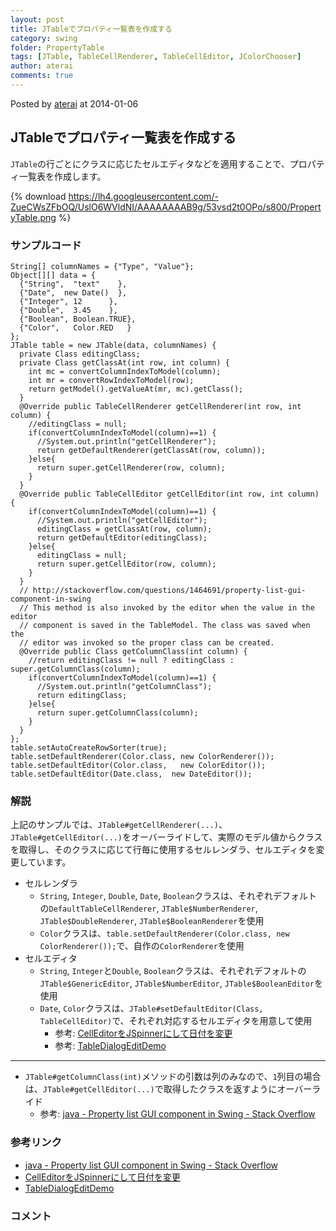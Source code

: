 ```yaml
---
layout: post
title: JTableでプロパティ一覧表を作成する
category: swing
folder: PropertyTable
tags: [JTable, TableCellRenderer, TableCellEditor, JColorChooser]
author: aterai
comments: true
---
```


Posted by [aterai](http://terai.xrea.jp/aterai.html) at 2014-01-06

## JTableでプロパティ一覧表を作成する
`JTable`の行ごとにクラスに応じたセルエディタなどを適用することで、プロパティ一覧表を作成します。


{% download https://lh4.googleusercontent.com/-ZueCWsZFbOQ/UslO6WVldNI/AAAAAAAAB9g/53vsd2t0OPo/s800/PropertyTable.png %}

### サンプルコード
<pre class="prettyprint"><code>String[] columnNames = {"Type", "Value"};
Object[][] data = {
  {"String",  "text"    },
  {"Date",  new Date()  },
  {"Integer", 12      },
  {"Double",  3.45    },
  {"Boolean", Boolean.TRUE},
  {"Color",   Color.RED   }
};
JTable table = new JTable(data, columnNames) {
  private Class editingClass;
  private Class getClassAt(int row, int column) {
    int mc = convertColumnIndexToModel(column);
    int mr = convertRowIndexToModel(row);
    return getModel().getValueAt(mr, mc).getClass();
  }
  @Override public TableCellRenderer getCellRenderer(int row, int column) {
    //editingClass = null;
    if(convertColumnIndexToModel(column)==1) {
      //System.out.println("getCellRenderer");
      return getDefaultRenderer(getClassAt(row, column));
    }else{
      return super.getCellRenderer(row, column);
    }
  }
  @Override public TableCellEditor getCellEditor(int row, int column) {
    if(convertColumnIndexToModel(column)==1) {
      //System.out.println("getCellEditor");
      editingClass = getClassAt(row, column);
      return getDefaultEditor(editingClass);
    }else{
      editingClass = null;
      return super.getCellEditor(row, column);
    }
  }
  // http://stackoverflow.com/questions/1464691/property-list-gui-component-in-swing
  // This method is also invoked by the editor when the value in the editor
  // component is saved in the TableModel. The class was saved when the
  // editor was invoked so the proper class can be created.
  @Override public Class getColumnClass(int column) {
    //return editingClass != null ? editingClass : super.getColumnClass(column);
    if(convertColumnIndexToModel(column)==1) {
      //System.out.println("getColumnClass");
      return editingClass;
    }else{
      return super.getColumnClass(column);
    }
  }
};
table.setAutoCreateRowSorter(true);
table.setDefaultRenderer(Color.class, new ColorRenderer());
table.setDefaultEditor(Color.class,   new ColorEditor());
table.setDefaultEditor(Date.class,  new DateEditor());
</code></pre>

### 解説
上記のサンプルでは、`JTable#getCellRenderer(...)`、`JTable#getCellEditor(...)`をオーバーライドして、実際のモデル値からクラスを取得し、そのクラスに応じて行毎に使用するセルレンダラ、セルエディタを変更しています。

- セルレンダラ
    - `String`, `Integer`, `Double`, `Date`, `Boolean`クラスは、それぞれデフォルトの`DefaultTableCellRenderer`, `JTable$NumberRenderer`, `JTable$DoubleRenderer`, `JTable$BooleanRenderer`を使用
    - `Color`クラスは、`table.setDefaultRenderer(Color.class, new ColorRenderer());`で、自作の`ColorRenderer`を使用
- セルエディタ
    - `String`, `Integer`と`Double`, `Boolean`クラスは、それぞれデフォルトの`JTable$GenericEditor`, `JTable$NumberEditor`, `JTable$BooleanEditor`を使用
    - `Date`, `Color`クラスは、`JTable#setDefaultEditor(Class, TableCellEditor)`で、それぞれ対応するセルエディタを用意して使用
        - 参考: [CellEditorをJSpinnerにして日付を変更](http://terai.xrea.jp/Swing/DateCellEditor.html)
        - 参考: [TableDialogEditDemo](http://docs.oracle.com/javase/tutorial/uiswing/examples/components/index.html#TableDialogEditDemo)

<!-- dummy comment line for breaking list -->

- - - -
- `JTable#getColumnClass(int)`メソッドの引数は列のみなので、`1`列目の場合は、`JTable#getCellEditor(...)`で取得したクラスを返すようにオーバーライド
    - 参考: [java - Property list GUI component in Swing - Stack Overflow](http://stackoverflow.com/questions/1464691/property-list-gui-component-in-swing)

<!-- dummy comment line for breaking list -->

### 参考リンク
- [java - Property list GUI component in Swing - Stack Overflow](http://stackoverflow.com/questions/1464691/property-list-gui-component-in-swing)
- [CellEditorをJSpinnerにして日付を変更](http://terai.xrea.jp/Swing/DateCellEditor.html)
- [TableDialogEditDemo](http://docs.oracle.com/javase/tutorial/uiswing/examples/components/index.html#TableDialogEditDemo)

<!-- dummy comment line for breaking list -->

### コメント
